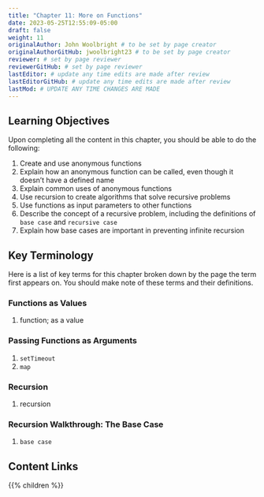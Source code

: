 ```yaml
---
title: "Chapter 11: More on Functions"
date: 2023-05-25T12:55:09-05:00
draft: false
weight: 11
originalAuthor: John Woolbright # to be set by page creator
originalAuthorGitHub: jwoolbright23 # to be set by page creator
reviewer: # set by page reviewer
reviewerGitHub: # set by page reviewer
lastEditor: # update any time edits are made after review
lastEditorGitHub: # update any time edits are made after review
lastMod: # UPDATE ANY TIME CHANGES ARE MADE
---
```


## Learning Objectives

Upon completing all the content in this chapter, you should be able to do the following:

1. Create and use anonymous functions
1. Explain how an anonymous function can be called, even though it doesn’t have a defined name
1. Explain common uses of anonymous functions
1. Use recursion to create algorithms that solve recursive problems
1. Use functions as input parameters to other functions
1. Describe the concept of a recursive problem, including the definitions of `base case` and `recursive case`
1. Explain how base cases are important in preventing infinite recursion

## Key Terminology

Here is a list of key terms for this chapter broken down by the page the term first appears on. You should make note of these terms and their definitions.

### Functions as Values
1. function; as a value

### Passing Functions as Arguments
1. `setTimeout`
1. `map`

### Recursion
1. recursion

### Recursion Walkthrough: The Base Case
1. `base case`

## Content Links

{{% children %}}